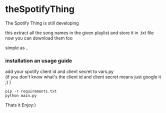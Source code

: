 # theSpotifyThing

The Spotify Thing is still developing

this extract all the song names in the given playlist and store it in .txt file
now you can download them too

simple as ..   
### installation an usage guide
  
add your spotify client id and client secret to vars.py   
(if you don't know what's the client id and client secret means just google it ;) )
  
  
```
pip -r requirements.txt
python main.py
```

Thats it Enjoy:)
